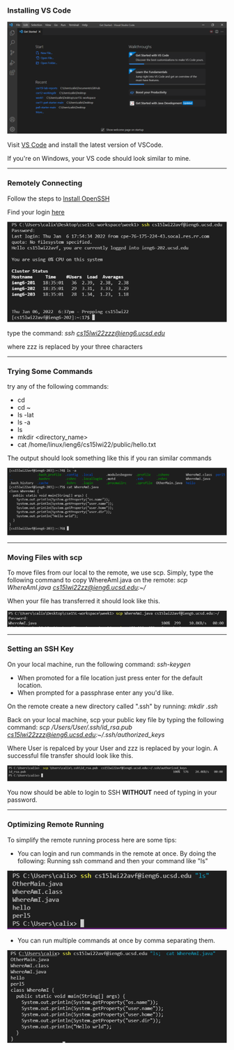 ### Installing VS Code

![vs](https://raw.githubusercontent.com/Marcos-D/cse15l-lab-reports/main/VScode.PNG)

Visit [VS Code](https://code.visualstudio.com/) and install the latest version of VSCode.

If you're on Windows, your VS code should look similar to mine.

--- 
### Remotely Connecting 
Follow the steps to [Install OpenSSH](https://docs.microsoft.com/en-us/windows-server/administration/openssh/openssh_install_firstuse)

Find your login [here](https://sdacs.ucsd.edu/~icc/index.php)

![ssh](remoteLogin.png)

type the command:
*ssh cs15lwi22zzz@ieng6.ucsd.edu*

where zzz is replaced by your three characters

---
### Trying Some Commands 
try any of the following commands:
- cd
- cd ~
- ls -lat
- ls -a
- ls <directory>
- mkdir <directory_name>
- cat /home/linux/ieng6/cs15lwi22/public/hello.txt 

The output should look something like this if you ran similar commands

![commands](https://raw.githubusercontent.com/Marcos-D/cse15l-lab-reports/main/tryingCommands.PNG)

---

### Moving Files with scp 

To move files from our local to the remote, we use scp.
Simply, type the following command to copy WhereAmI.java on the remote:
*scp WhereAmI.java cs15lwi22zz@ieng6.ucsd.edu:~/*

When your file has transferred it should look like this.

![scp](scp.png)

---
### Setting an SSH Key 
On your local machine, run the following command:
*ssh-keygen*

- When promoted for a file location just press enter for the default location. 
- When prompted for a passphrase enter any you'd like. 

On the remote create a new directory called ".ssh" by running: 
*mkdir .ssh*

Back on your local machine, scp your public key file by typing the following command: 
*scp /Users/User/.ssh/id_rsa.pub cs15lwi22zzz@ieng6.ucsd.edu:~/.ssh/authorized_keys* 

Where User is repalced by your User and zzz is replaced by your login. A successful file transfer should look like this.

![transfer](https://raw.githubusercontent.com/Marcos-D/cse15l-lab-reports/main/transferPub.PNG)

You now should be able to login to SSH **WITHOUT** need of typing in your password. 

---
### Optimizing Remote Running
To simplify the remote running process here are some tips: 
- You can login and run commands in the remote at once. By doing the following: Running ssh command and then your command like "ls"  

![opt](https://raw.githubusercontent.com/Marcos-D/cse15l-lab-reports/main/optimization.PNG)

- You can run multiple commands at once by comma separating them.

![mult](https://raw.githubusercontent.com/Marcos-D/cse15l-lab-reports/main/multipleCommands.PNG)

